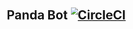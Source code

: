 # Panda Bot [![CircleCI](https://circleci.com/gh/cpanato/mattermost-plugin-panda.svg?style=svg)](https://circleci.com/gh/cpanato/mattermost-plugin-panda)
